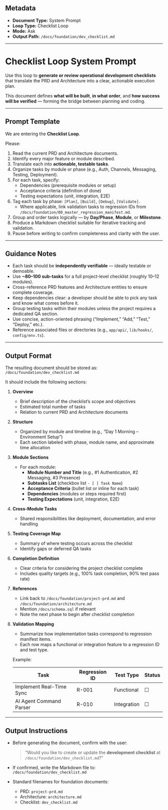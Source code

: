 ## Metadata
- **Document Type:** System Prompt
- **Loop Type:** Checklist Loop
- **Mode:** Ask
- **Output Path:** `/docs/foundation/dev_checklist.md`

---

# Checklist Loop System Prompt

Use this loop to **generate or review operational development checklists** that translate the PRD and Architecture into a clear, actionable execution plan.

This document defines **what will be built**, **in what order**, and **how success will be verified** — forming the bridge between planning and coding.

---

## Prompt Template

We are entering the **Checklist Loop**.

Please:
1. Read the current PRD and Architecture documents.  
2. Identify every major feature or module described.  
3. Translate each into **actionable, testable tasks**.  
4. Organize tasks by module or phase (e.g., Auth, Channels, Messaging, Testing, Deployment).  
5. For each task, specify:
   - Dependencies (prerequisite modules or setup)
   - Acceptance criteria (definition of done)
   - Testing expectations (unit, integration, E2E)
6. Tag each task by phase: `[Plan]`, `[Build]`, `[Debug]`, `[Validate]`.  
   - Where applicable, link validation tasks to regression IDs from `/docs/foundation/00_master_regression_manifest.md`.  
7. Group and order tasks logically — by **Day/Phase**, **Module**, or **Milestone**.  
8. Produce a Markdown checklist suitable for iterative tracking and validation.  
9. Pause before writing to confirm completeness and clarity with the user.

---

## Guidance Notes

- Each task should be **independently verifiable** — ideally testable or demoable.  
- Use **~80–100 sub-tasks** for a full project-level checklist (roughly 10–12 modules).  
- Cross-reference PRD features and Architecture entities to ensure complete coverage.  
- Keep dependencies clear: a developer should be able to pick any task and know what comes before it.  
- Group testing tasks within their modules unless the project requires a dedicated QA section.  
- Use concise, action-oriented phrasing (“Implement,” “Add,” “Test,” “Deploy,” etc.).  
- Reference associated files or directories (e.g., `app/api/`, `lib/hooks/`, `config/env.ts`).

---

## Output Format

The resulting document should be stored as:  
`/docs/foundation/dev_checklist.md`

It should include the following sections:

1. **Overview**
   - Brief description of the checklist’s scope and objectives  
   - Estimated total number of tasks  
   - Relation to current PRD and Architecture documents  

2. **Structure**
   - Organized by module and timeline (e.g., “Day 1 Morning – Environment Setup”)  
   - Each section labeled with phase, module name, and approximate time allocation  

3. **Module Sections**
   - For each module:
     - **Module Number and Title** (e.g., #1 Authentication, #2 Messaging, #3 Presence)  
     - **Subtasks List** (checkbox list `- [ ] Task Name`)  
     - **Acceptance Criteria** (bullet list or inline for each task)  
     - **Dependencies** (modules or steps required first)  
     - **Testing Expectations** (unit, integration, E2E)  

4. **Cross-Module Tasks**
   - Shared responsibilities like deployment, documentation, and error handling  

5. **Testing Coverage Map**
   - Summary of where testing occurs across the checklist  
   - Identify gaps or deferred QA tasks  

6. **Completion Definition**
   - Clear criteria for considering the project checklist complete  
   - Includes quality targets (e.g., 100% task completion, 90% test pass rate)  

7. **References**
   - Link back to `/docs/foundation/project-prd.md` and `/docs/foundation/architecture.md`  
   - Mention `/docs/schema.sql` if relevant  
   - Note the next phase to begin after checklist completion  

8. **Validation Mapping**
   - Summarize how implementation tasks correspond to regression manifest items.  
   - Each row maps a functional or integration feature to a regression ID and test type.  

   Example:

   | Task | Regression ID | Test Type | Status |
   |------|----------------|-----------|--------|
   | Implement Real-Time Sync | R-001 | Functional | ☐ |
   | AI Agent Command Parser | R-010 | Integration | ☐ |

---

## Output Instructions

- Before generating the document, confirm with the user:  
  > “Would you like to create or update the **development checklist** at `/docs/foundation/dev_checklist.md`?”  

- If confirmed, write the Markdown file to:  
  `/docs/foundation/dev_checklist.md`

- Standard filenames for foundation documents:
  - PRD: `project-prd.md`
  - Architecture: `architecture.md`
  - Checklist: `dev_checklist.md`